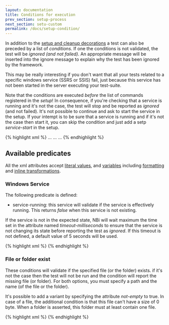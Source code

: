 ```yaml
---
layout: documentation
title: Conditions for execution
prev_section: setup-process
next_section: setu-custom
permalink: /docs/setup-condition/
---
```

In addition to the [setup and cleanup decorations](../setup-cleanup) a test can also be preceded by a list of *conditions*. If one the conditions is not validated, the test will be *ignored (and not failed)*. An appropriate message will be inserted into the ignore message to explain why the test has been ignored by the framework.

This may be really interesting if you don't want that all your tests related to a specific windows service (SSRS or SSIS) fail, just because this service has not been started in the server executing your test-suite.

Note that the conditions are executed *before* the list of commands registered in the *setup*! In consequence, if you're checking that a service is running and it's not the case, the test will stop and be reported as *ignored* (and not failed). It's not possible to continue and ask to start the service in the setup. If your intempt is to be sure that a service is running and if it's not the case then start it, you can skip the condition and just add a setp *service-start* in the setup.

{% highlight xml %}
<test>
  <condition>
    ...
  </condition>
  <setup>
    ...
  </setup>
  <system-under-test>
    ...
  </system-under-test>
</test>
{% endhighlight %}

## Available predicates

All the xml attributes accept [literal values](../primitive-scalar/#literal), and [variables](../primitive-scalar/#reference-to-a-variable) including [formatting](../primitive-scalar/#formatting) and [inline transformations](../primitive-scalar/#inline-transformations).

### Windows Service

The following predicate is defined:

* service-running: this service will validate if the service is effectively running. This returns *false* when this service is not existing.

If the service is not in the expected state, NBi will wait maximum the time set in the attribute named *timeout-milliseconds* to ensure that the service is not changing its state before reporting the test as *ignored*. If this timeout is not defined, a default value of 5 seconds will be used.

{% highlight xml %}
<condition>
  <service-running name="MyService"/>
  <service-running name="MyService2" timeout-milliseconds="1000"/>
</condition>
{% endhighlight %}

### File or folder exist

These conditions will validate if the specified file (or the folder) exists. if it's not the case then the test will not be run and the condition will report the missing file (or folder). For both options, you must specify a path and the name (of the file or the folder).

It's possible to add a variant by specifying the attribute *not-empty* to true. In case of a file, the additional condition is that this file can't have a size of 0 byte. When a folder is asserted, this folder must at least contain one file.

{% highlight xml %}
<condition>
  <file-exists path="." name="MyFile.txt"/>
  <folder-exists path="Folder\" name="MySybFolder" not-empty="true"/>
</condition>
{% endhighlight %}